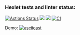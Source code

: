 ### Hexlet tests and linter status:
[![Actions Status](https://github.com/kaguya3222/frontend-project-lvl2/workflows/hexlet-check/badge.svg)](https://github.com/kaguya3222/frontend-project-lvl2/actions)
<a href="https://codeclimate.com/github/kaguya3222/frontend-project-lvl2/maintainability"><img src="https://api.codeclimate.com/v1/badges/431761339ab140ef28dd/maintainability" /></a>
<a href="https://codeclimate.com/github/kaguya3222/frontend-project-lvl2/test_coverage"><img src="https://api.codeclimate.com/v1/badges/431761339ab140ef28dd/test_coverage" /></a>
[![CI](https://github.com/kaguya3222/frontend-project-lvl2/actions/workflows/ci.yaml/badge.svg)](https://github.com/kaguya3222/frontend-project-lvl2/actions/workflows/ci.yaml)

Demo: [![asciicast](https://asciinema.org/a/i67lzw5DGsfd5ciG1gIgrjBn4.svg)](https://asciinema.org/a/i67lzw5DGsfd5ciG1gIgrjBn4)